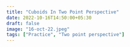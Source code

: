 ```yaml
---
title: "Cuboids In Two Point Perspective"
date: 2022-10-16T14:50:00+05:30
draft: false
image: "16-oct-22.jpeg"
tags: ["Practice", "Two point perspective"]
---
```

